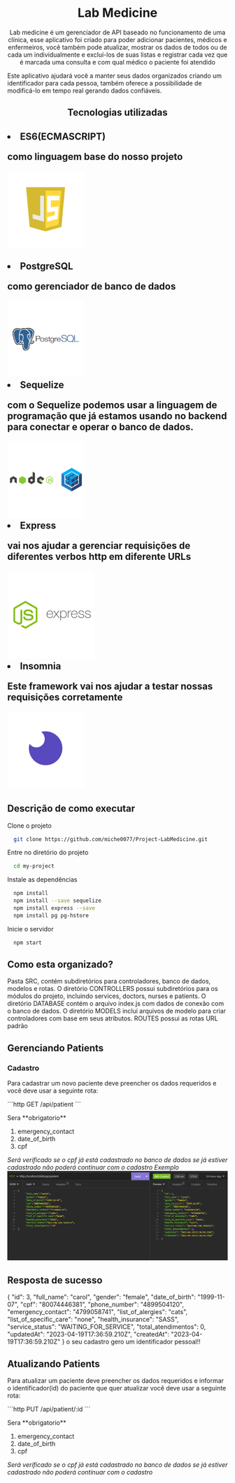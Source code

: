 <h1 align="center"> Lab Medicine </h1>
<p align="center">
Lab medicine é um gerenciador de API baseado no funcionamento de uma clínica, esse aplicativo foi criado para poder adicionar pacientes, médicos e enfermeiros, você também pode atualizar, mostrar os dados de todos ou de cada um individualmente e excluí-los de suas listas e registrar cada vez que é marcada uma consulta e com qual médico o paciente foi atendido

Este aplicativo ajudará você a manter seus dados organizados criando um identificador para cada pessoa, também oferece
a possibilidade de modificá-lo em tempo real gerando dados confiáveis.
</p>

<h2 align="center"> Tecnologias utilizadas<h2/>


<li>ES6(ECMASCRIPT)</li>
<p>como linguagem base do nosso projeto</p>
<img src="./src/img/js.png">
<br><br>

<li>PostgreSQL</li>
<p>como gerenciador de banco de dados</p>
<img  src="./src/img/post.png">
<br>


<li>Sequelize</li>
<p>com o Sequelize podemos usar a linguagem de programação que já estamos usando no backend para conectar e operar o banco de dados.</p>
<img src="./src/img/seq.png"> 
<br>

<li>Express</li>
<p>vai nos ajudar a gerenciar requisições de diferentes verbos http em diferente URLs</p>
<img src="./src/img/express.png">
<br>

<li>Insomnia</li>
<p>Este framework vai nos ajudar a testar nossas requisições corretamente</p>
<img src="./src/img/inso.png">
<br>



<h2>Descrição de como executar</h2>

Clone o projeto

```bash
  git clone https://github.com/miche0077/Project-LabMedicine.git
```

Entre no diretório do projeto

```bash
  cd my-project
```

Instale as dependências

```bash
  npm install
  npm install --save sequelize
  npm install express --save
  npm install pg pg-hstore
```

Inicie o servidor

```bash
  npm start

```
<h2> Como esta organizado?</h2>
<p>
Pasta SRC, contém subdiretórios para controladores, banco de dados, modelos e rotas. 
O diretório CONTROLLERS possui subdiretórios para os módulos do projeto, incluindo services, doctors, nurses e patients. 
O diretório DATABASE contém o arquivo index.js com dados de conexão com o banco de dados.
O diretório MODELS inclui arquivos de modelo para criar  controladores com base em seus atributos.
ROUTES possui as rotas URL padrão </p>

<h2>Gerenciando Patients</h2>
<h3>Cadastro</h3>
<p> Para cadastrar um novo paciente deve preencher os dados requeridos e você deve usar a seguinte rota: </p>
```http
  GET /api/patient
```

<p> Sera  **obrigatorio** </p>

1. emergency_contact
2. date_of_birth
3. cpf

<i> Será verificado se o cpf já está cadastrado no banco de dados se já estiver cadastrado não poderá continuar com o cadastro </i>
<em>Exemplo</em>
<img src="./src/img/newpatient.png">

<h2>Resposta de sucesso</h2>
<p>
{
	"id": 3,
	"full_name": "carol",
	"gender": "female",
	"date_of_birth": "1999-11-07",
	"cpf": "80074446381",
	"phone_number": "4899504120",
	"emergency_contact": "4799058741",
	"list_of_alergies": "cats",
	"list_of_specific_care": "none",
	"health_insurance": "SASS",
	"service_status": "WAITING_FOR_SERVICE",
	"total_atendimentos": 0,
	"updatedAt": "2023-04-19T17:36:59.210Z",
	"createdAt": "2023-04-19T17:36:59.210Z"
}
o seu cadastro gero um identificador pessoal!!
</p>



<h2>Atualizando Patients</h2>
<p> Para atualizar um paciente deve preencher os dados requeridos e informar o identificador(id) do paciente que quer atualizar você deve usar a seguinte rota: </p>
```http
  PUT /api/patient/:id
```

<p> Sera  **obrigatorio** </p>

1. emergency_contact
2. date_of_birth
3. cpf

<i> Será verificado se o cpf já está cadastrado no banco de dados se já estiver cadastrado não poderá continuar com o cadastro </i>